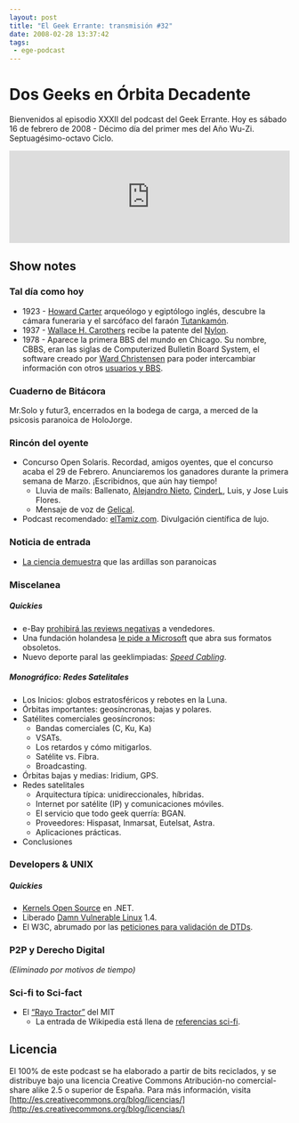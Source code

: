 ```yaml
---
layout: post
title: "El Geek Errante: transmisión #32"
date: 2008-02-28 13:37:42
tags:
 - ege-podcast
---
```


# Dos Geeks en Órbita Decadente
Bienvenidos al episodio XXXII del podcast del Geek Errante. Hoy es sábado 16 de febrero de 2008 - Décimo día del primer mes del Año Wu-Zi. Septuagésimo-octavo Ciclo.

<iframe width="100%" height="166" scrolling="no" frameborder="no" src="https://w.soundcloud.com/player/?url=https%3A//api.soundcloud.com/tracks/303033308&amp;color=ff5500&amp;auto_play=false&amp;hide_related=false&amp;show_comments=true&amp;show_user=true&amp;show_reposts=false"></iframe>

## Show notes

### Tal día como hoy
- 1923 - [Howard Carter](https://en.wikipedia.org/wiki/Howard_Carter) arqueólogo y egiptólogo inglés, descubre la cámara funeraria y el sarcófaco del faraón [Tutankamón](https://es.wikipedia.org/wiki/Tutankam%C3%B3n).
- 1937 - [Wallace H. Carothers](https://en.wikipedia.org/wiki/Wallace_Carothers) recibe la patente del [Nylon](https://en.wikipedia.org/wiki/Nylon).
- 1978 - Aparece la primera BBS del mundo en Chicago. Su nombre, CBBS, eran las siglas de Computerized Bulletin Board System, el software creado por [Ward Christensen](https://en.wikipedia.org/wiki/Ward_Christensen) para poder intercambiar información con otros [usuarios y BBS](http://www.bbsdocumentary.com/).

### Cuaderno de Bitácora
Mr.Solo y futur3, encerrados en la bodega de carga, a merced de la psicosis paranoica de HoloJorge.

### Rincón del oyente
- Concurso Open Solaris. Recordad, amigos oyentes, que el concurso acaba el 29 de Febrero. Anunciaremos los ganadores durante la primera semana de Marzo. ¡Escribidnos, que aún hay tiempo!
    - Lluvia de mails: Ballenato, [Alejandro Nieto](http://vacasueca.blogspot.com.es/), [CinderL](http://cinderl.myblog.es/), Luis, y Jose Luis Flores.
    - Mensaje de voz de [Gelical](http://web.archive.org/web/20090802031533/http://patacaminuta.net/).
- Podcast recomendado: [elTamiz.com](http://eltamiz.com/). Divulgación científica de lujo.

### Noticia de entrada
- [La ciencia demuestra](http://web.archive.org/web/20090722100307/http://www.environmentalgraffiti.com/ecology/squirrels-are-sneaky/704) que las ardillas son paranoicas

### Miscelanea

##### Quickies
- e-Bay [prohibirá las reviews negativas](http://news.bbc.co.uk/2/hi/business/7228460.stm) a vendedores.
- Una fundación holandesa [le pide a Microsoft](https://nlnet.nl/press/20080118-formats.html) que abra sus formatos obsoletos.
- Nuevo deporte paral las geeklimpiadas: [*Speed Cabling*](https://makezine.com/2008/02/14/speedcabling-brings-out-y/).

##### Monográfico: Redes Satelitales
- Los Inicios: globos estratosféricos y rebotes en la Luna.
- Órbitas importantes: geosíncronas, bajas y polares.
- Satélites comerciales geosíncronos:
    - Bandas comerciales (C, Ku, Ka)
    - VSATs.
    - Los retardos y cómo mitigarlos.
    - Satélite vs. Fibra.
    - Broadcasting.
- Órbitas bajas y medias: Iridium, GPS.
- Redes satelitales
    - Arquitectura típica: unidireccionales, híbridas.
    - Internet por satélite (IP) y comunicaciones móviles.
    - El servicio que todo geek querría: BGAN.
    - Proveedores: Hispasat, Inmarsat, Eutelsat, Astra.
    - Aplicaciones prácticas.
- Conclusiones

### Developers & UNIX

##### Quickies
- [Kernels Open Source](http://arstechnica.com/information-technology/2008/02/developers-create-open-source-os-kernels-using-net-tools/) en .NET.
- Liberado [Damn Vulnerable Linux](http://distrowatch.com/table.php?distribution=DVL) 1.4.
- El W3C, abrumado por las [peticiones para validación de DTDs](https://developers.slashdot.org/story/08/02/08/2238228/w3c-gets-excessive-dtd-traffic).

### P2P y Derecho Digital
*(Eliminado por motivos de tiempo)*

### Sci-fi to Sci-fact
- El [“Rayo Tractor”](https://www.eurekalert.org/pub_releases/2007-10/miot-md103007.php) del MIT
    - La entrada de Wikipedia está llena de [referencias sci-fi](https://en.wikipedia.org/wiki/Tractor_beam#Fiction).

## Licencia
El 100% de este podcast se ha elaborado a partir de bits reciclados, y se distribuye bajo una licencia Creative Commons Atribución-no comercial-share alike 2.5 o superior de España. Para más información, visita [http://es.creativecommons.org/blog/licencias/](http://es.creativecommons.org/blog/licencias/)

